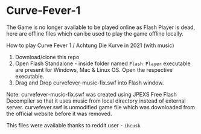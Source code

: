 # Curve-Fever-1
The Game is no longer available to be played online as Flash Player is dead, here are offline files which can be used to play the game offline locally.

How to play Curve Fever 1 / Achtung Die Kurve in 2021 (with music)

1. Download/clone this repo
2. Open Flash Standalone - inside folder named `Flash Player` executable are present for Windows, Mac & Linux OS. Open the respective executable.
3. Drag and Drop curvefever-music-fix.swf into Flash window.

Note:
curvefever-music-fix.swf was created using JPEXS Free Flash Decompiler so that it uses music from local directory instead of external server.
curvefever.swf is unmodified game file which was downloaded from the official website before it was removed.

This files were available thanks to reddit user - `ihcusk`
